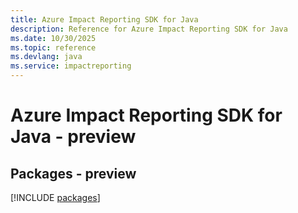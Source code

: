 ```yaml
---
title: Azure Impact Reporting SDK for Java
description: Reference for Azure Impact Reporting SDK for Java
ms.date: 10/30/2025
ms.topic: reference
ms.devlang: java
ms.service: impactreporting
---
```

# Azure Impact Reporting SDK for Java - preview
## Packages - preview
[!INCLUDE [packages](impact-reporting-index.md)]